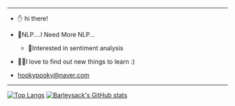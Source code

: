 ----
- ✋ hi there!
- 📖NLP....I Need More NLP...
  - 🧠Interested in sentiment analysis

- 👨‍🎓I love to find out new things to learn :)

- hookypooky@naver.com
---

[![Top Langs](https://github-readme-stats.vercel.app/api/top-langs/?username=barleysack&langs_count=3)](https://github.com/anuraghazra/github-readme-stats)
[![Barleysack's GitHub stats](https://github-readme-stats.vercel.app/api?username=barleysack)](https://github.com/anuraghazra/github-readme-stats)

